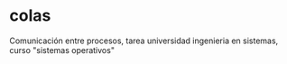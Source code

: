 # colas
Comunicación entre procesos, tarea universidad ingenieria en sistemas, curso "sistemas operativos" 

